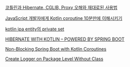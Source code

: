 
[코틀린과 Hibernate, CGLIB, Proxy 오해와 재대로된 사용법 ](https://alkhwa-113.tistory.com/entry/%EC%BD%94%ED%8B%80%EB%A6%B0%EA%B3%BC-Hibernate-CGLIB-Proxy-%EC%98%A4%ED%95%B4%EC%99%80-%EC%9E%AC%EB%8C%80%EB%A1%9C%EB%90%9C-%EC%82%AC%EC%9A%A9%EB%B2%95-4)

[JavaScript 개발자에게 Kotlin coroutine 10분만에 이해시키기](https://www.letmecompile.com/kotlin-coroutine-vs-javascript-async-comparison/)

[kotlin jpa entity의 private set](https://kjgleh.github.io/kotlin/2019/06/11/setter.html)

[HIBERNATE WITH KOTLIN – POWERED BY SPRING BOOT](https://kotlinexpertise.com/hibernate-with-kotlin-spring-boot/)

[Non-Blocking Spring Boot with Kotlin Coroutines](https://www.baeldung.com/kotlin/spring-boot-kotlin-coroutines)

[Create Logger on Package Level Without Class](https://stackoverflow.com/questions/45346939/create-logger-on-package-level-without-class)

[]()

[]()

[]()

[]()

[]()

[]()

[]()

[]()